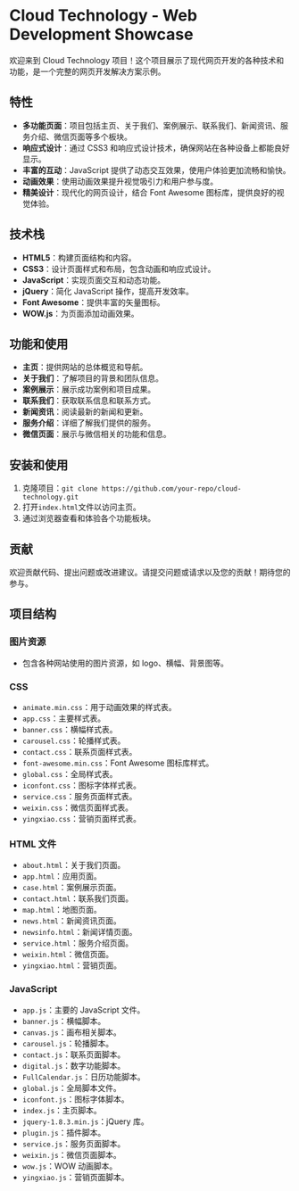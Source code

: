 # Cloud Technology - Web Development Showcase

欢迎来到 Cloud Technology 项目！这个项目展示了现代网页开发的各种技术和功能，是一个完整的网页开发解决方案示例。

## 特性

- **多功能页面**：项目包括主页、关于我们、案例展示、联系我们、新闻资讯、服务介绍、微信页面等多个板块。
- **响应式设计**：通过 CSS3 和响应式设计技术，确保网站在各种设备上都能良好显示。
- **丰富的互动**：JavaScript 提供了动态交互效果，使用户体验更加流畅和愉快。
- **动画效果**：使用动画效果提升视觉吸引力和用户参与度。
- **精美设计**：现代化的网页设计，结合 Font Awesome 图标库，提供良好的视觉体验。

## 技术栈

- **HTML5**：构建页面结构和内容。
- **CSS3**：设计页面样式和布局，包含动画和响应式设计。
- **JavaScript**：实现页面交互和动态功能。
- **jQuery**：简化 JavaScript 操作，提高开发效率。
- **Font Awesome**：提供丰富的矢量图标。
- **WOW.js**：为页面添加动画效果。

## 功能和使用

- **主页**：提供网站的总体概览和导航。
- **关于我们**：了解项目的背景和团队信息。
- **案例展示**：展示成功案例和项目成果。
- **联系我们**：获取联系信息和联系方式。
- **新闻资讯**：阅读最新的新闻和更新。
- **服务介绍**：详细了解我们提供的服务。
- **微信页面**：展示与微信相关的功能和信息。

## 安装和使用

1. 克隆项目：`git clone https://github.com/your-repo/cloud-technology.git`
2. 打开`index.html`文件以访问主页。
3. 通过浏览器查看和体验各个功能板块。

## 贡献

欢迎贡献代码、提出问题或改进建议。请提交问题或请求以及您的贡献！期待您的参与。

## 项目结构

### 图片资源

- 包含各种网站使用的图片资源，如 logo、横幅、背景图等。

### CSS

- `animate.min.css`：用于动画效果的样式表。
- `app.css`：主要样式表。
- `banner.css`：横幅样式表。
- `carousel.css`：轮播样式表。
- `contact.css`：联系页面样式表。
- `font-awesome.min.css`：Font Awesome 图标库样式。
- `global.css`：全局样式表。
- `iconfont.css`：图标字体样式表。
- `service.css`：服务页面样式表。
- `weixin.css`：微信页面样式表。
- `yingxiao.css`：营销页面样式表。

### HTML 文件

- `about.html`：关于我们页面。
- `app.html`：应用页面。
- `case.html`：案例展示页面。
- `contact.html`：联系我们页面。
- `map.html`：地图页面。
- `news.html`：新闻资讯页面。
- `newsinfo.html`：新闻详情页面。
- `service.html`：服务介绍页面。
- `weixin.html`：微信页面。
- `yingxiao.html`：营销页面。

### JavaScript

- `app.js`：主要的 JavaScript 文件。
- `banner.js`：横幅脚本。
- `canvas.js`：画布相关脚本。
- `carousel.js`：轮播脚本。
- `contact.js`：联系页面脚本。
- `digital.js`：数字功能脚本。
- `FullCalendar.js`：日历功能脚本。
- `global.js`：全局脚本文件。
- `iconfont.js`：图标字体脚本。
- `index.js`：主页脚本。
- `jquery-1.8.3.min.js`：jQuery 库。
- `plugin.js`：插件脚本。
- `service.js`：服务页面脚本。
- `weixin.js`：微信页面脚本。
- `wow.js`：WOW 动画脚本。
- `yingxiao.js`：营销页面脚本。
